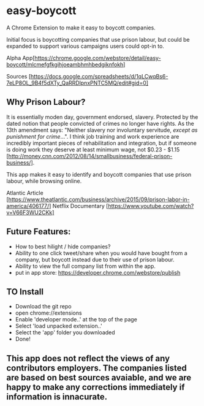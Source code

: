 # easy-boycott
A Chrome Extension to make it easy to boycott companies.

Initial focus is boycotting companies that use prison labour, but could be expanded to support various campaigns users could opt-in to.

Alpha App[https://chrome.google.com/webstore/detail/easy-boycott/mlcmefgfkgihjoeambhmhbedgiknfokh]

Sources [https://docs.google.com/spreadsheets/d/1qLCwqBs6-7eLP8OL_9B4f5dXTy_QaRRDlpnxPNTC5MQ/edit#gid=0]

## Why Prison Labour?
It is essentially moden day, government endorsed, slavery. 
Protected by the dated notion that people convicted of crimes no longer have rights.
As the 13th amendment says: "Neither slavery nor involuntary servitude, *except as punishment for crime*...". I think job training and work experience are incredibly important pieces of rehabilitation and integration, but if someone is doing work they deserve at least minimum wage, not $0.23 - $1.15 [http://money.cnn.com/2012/08/14/smallbusiness/federal-prison-business/]. 

This app makes it easy to identify and boycott companies that use prison labour, while browsing online.

Atlantic Article [https://www.theatlantic.com/business/archive/2015/09/prison-labor-in-america/406177/]
Netflix Documentary [https://www.youtube.com/watch?v=V66F3WU2CKk]


## Future Features:
- How to best hilight / hide companies?
- Ability to one click tweet/share when you would have bought from a company, but boycott instead due to their use of prison labour.
- Ability to view the full company list from within the app.
- put in app store: https://developer.chrome.com/webstore/publish



## TO Install
- Download the git repo
- open chrome://extensions
- Enable 'developer mode..' at the top of the page
- Select 'load unpacked extension..'
- Select the 'app' folder you downloaded
- Done!

## This app does not reflect the views of any contributors employers. The companies listed are based on best sources avaiable, and we are happy to make any corrections immediately if information is innacurate.

